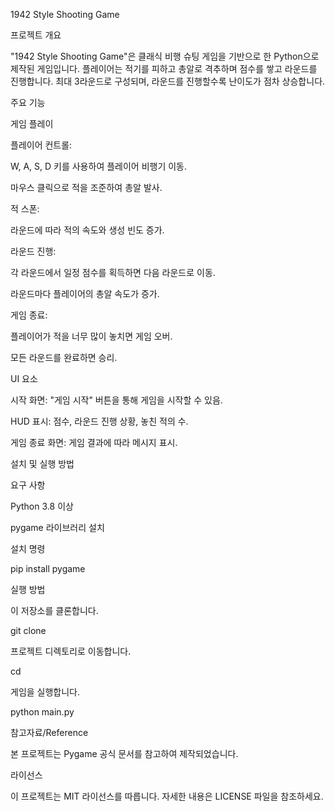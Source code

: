 1942 Style Shooting Game

프로젝트 개요

"1942 Style Shooting Game"은 클래식 비행 슈팅 게임을 기반으로 한 Python으로 제작된 게임입니다. 플레이어는 적기를 피하고 총알로 격추하며 점수를 쌓고 라운드를 진행합니다. 최대 3라운드로 구성되며, 라운드를 진행할수록 난이도가 점차 상승합니다.

주요 기능

게임 플레이

플레이어 컨트롤:

W, A, S, D 키를 사용하여 플레이어 비행기 이동.

마우스 클릭으로 적을 조준하여 총알 발사.

적 스폰:

라운드에 따라 적의 속도와 생성 빈도 증가.

라운드 진행:

각 라운드에서 일정 점수를 획득하면 다음 라운드로 이동.

라운드마다 플레이어의 총알 속도가 증가.

게임 종료:

플레이어가 적을 너무 많이 놓치면 게임 오버.

모든 라운드를 완료하면 승리.

UI 요소

시작 화면: "게임 시작" 버튼을 통해 게임을 시작할 수 있음.

HUD 표시: 점수, 라운드 진행 상황, 놓친 적의 수.

게임 종료 화면: 게임 결과에 따라 메시지 표시.

설치 및 실행 방법

요구 사항

Python 3.8 이상

pygame 라이브러리 설치

설치 명령

pip install pygame

실행 방법

이 저장소를 클론합니다.

git clone <repository-url>

프로젝트 디렉토리로 이동합니다.

cd <repository-folder>

게임을 실행합니다.

python main.py

참고자료/Reference

본 프로젝트는 Pygame 공식 문서를 참고하여 제작되었습니다.

라이선스

이 프로젝트는 MIT 라이선스를 따릅니다. 자세한 내용은 LICENSE 파일을 참조하세요.
